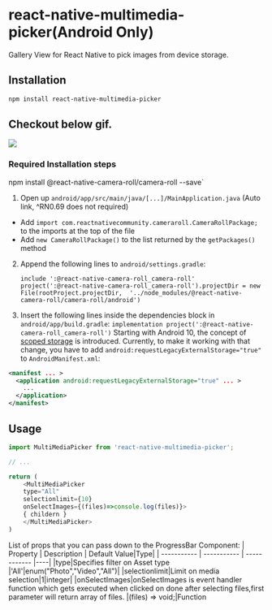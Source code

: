 # react-native-multimedia-picker(Android Only)

Gallery View for React Native to pick images from device storage.

## Installation

```sh
npm install react-native-multimedia-picker
```
## Checkout below gif.

![](https://media.giphy.com/media/9FyfVFnNHFbm7Ynbyw/giphy.gif)
### Required Installation steps

npm install @react-native-camera-roll/camera-roll --save`

1. Open up `android/app/src/main/java/[...]/MainApplication.java` (Auto link, ^RN0.69 does not required)

- Add `import com.reactnativecommunity.cameraroll.CameraRollPackage;` to the imports at the top of the file
- Add `new CameraRollPackage()` to the list returned by the `getPackages()` method

2. Append the following lines to `android/settings.gradle`:
   ```
   include ':@react-native-camera-roll_camera-roll'
   project(':@react-native-camera-roll_camera-roll').projectDir = new File(rootProject.projectDir, 	'../node_modules/@react-native-camera-roll/camera-roll/android')
   ```
3. Insert the following lines inside the dependencies block in `android/app/build.gradle`:
   ` implementation project(':@react-native-camera-roll_camera-roll') `
   Starting with Android 10, the concept of [scoped storage](https://developer.android.com/training/data-storage#scoped-storage) is introduced. Currently, to make it working with that change, you have to add `android:requestLegacyExternalStorage="true"` to `AndroidManifest.xml`:

```xml
<manifest ... >
  <application android:requestLegacyExternalStorage="true" ... >
    ...
  </application>
</manifest>
```

## Usage

```js
import MultiMediaPicker from 'react-native-multimedia-picker';

// ...

return (
    <MultiMediaPicker
    type="All"
    selectionlimit={10}
    onSelectImages={(files)=>console.log(files)}>
    { childern }
    </MultiMediaPicker>
)
```

List of props that you can pass down to the ProgressBar Component:
| Property | Description | Default Value|Type|
| ----------- | ----------- | ------------ |----|
|type|Specifies filter on Asset type |'All'|enum("Photo","Video","All")|
|selectionlimit|Limit on media selection|1|integer|
|onSelectImages|onSelectImages is event handler function which gets executed when clicked on done after selecting files,first parameter will return array of files. |(files) => void;|Function
